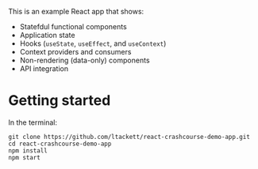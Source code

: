 This is an example React app that shows:
* Statefdul functional components
* Application state
* Hooks (`useState`, `useEffect`, and `useContext`)
* Context providers and consumers
* Non-rendering (data-only) components
* API integration

# Getting started

In the terminal:

```
git clone https://github.com/ltackett/react-crashcourse-demo-app.git
cd react-crashcourse-demo-app
npm install
npm start
```